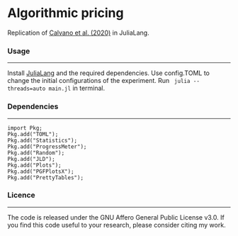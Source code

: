 # Algorithmic pricing 
Replication of [Calvano et al. (2020)](https://www.aeaweb.org/articles?id=10.1257/aer.20190623) in JuliaLang.

### Usage
---
Install [JuliaLang](https://julialang.org) and the required dependencies. Use config.TOML to change the initial configurations of the experiment. Run ``` julia --threads=auto main.jl``` in terminal.

### Dependencies
---
```
import Pkg; 
Pkg.add("TOML"); 
Pkg.add("Statistics"); 
Pkg.add("ProgressMeter"); 
Pkg.add("Random"); 
Pkg.add("JLD"); 
Pkg.add("Plots");
Pkg.add("PGFPlotsX");
Pkg.add("PrettyTables");
```
### Licence
---

The code is released under the GNU Affero General Public License v3.0. If you find this code useful to your research, please consider citing my work.
